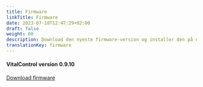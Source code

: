 ```yaml
---
title: Firmware
linkTitle: Firmware
date: 2023-07-18T12:47:29+02:00
draft: false
weight: 60
description: Download den nyeste firmware-version og installer den på din VitalControl-enhed.
translationKey: firmware
---
```

#### VitalControl version 0.9.10

<a href="/download/firmware.vcu" role="button" class="btn btn-primary btn-lg">Download firmware</a>

